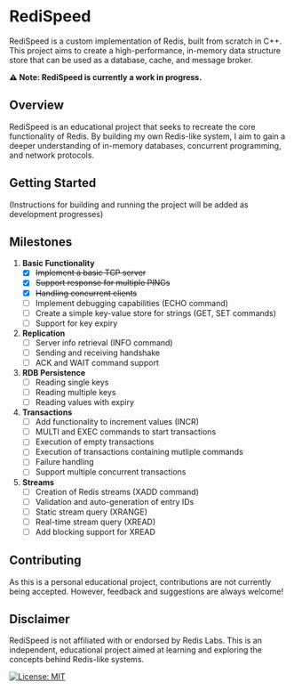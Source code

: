 # RediSpeed

RediSpeed is a custom implementation of Redis, built from scratch in C++. This project aims to create a high-performance, in-memory data structure store that can be used as a database, cache, and message broker.

**⚠️ Note: RediSpeed is currently a work in progress.**

## Overview

RediSpeed is an educational project that seeks to recreate the core functionality of Redis. By building my own Redis-like system, I aim to gain a deeper understanding of in-memory databases, concurrent programming, and network protocols.

## Getting Started

(Instructions for building and running the project will be added as development progresses)

## Milestones

1. **Basic Functionality**
   - [x] ~~Implement a basic TCP server~~
   - [x] ~~Support response for multiple PINGs~~
   - [x] ~~Handling concurrent clients~~
   - [ ] Implement debugging capabilities (ECHO command)
   - [ ] Create a simple key-value store for strings (GET, SET commands)
   - [ ] Support for key expiry

2. **Replication**
   - [ ] Server info retrieval (INFO command)
   - [ ] Sending and receiving handshake
   - [ ] ACK and WAIT command support

3. **RDB Persistence**
   - [ ] Reading single keys
   - [ ] Reading multiple keys
   - [ ] Reading values with expiry

4. **Transactions**
   - [ ] Add functionality to increment values (INCR)
   - [ ] MULTI and EXEC commands to start transactions
   - [ ] Execution of empty transactions
   - [ ] Execution of transactions containing mutliple commands
   - [ ] Failure handling
   - [ ] Support multiple concurrent transactions

5. **Streams**
   - [ ] Creation of Redis streams (XADD command)
   - [ ] Validation and auto-generation of entry IDs
   - [ ] Static stream query (XRANGE)
   - [ ] Real-time stream query (XREAD)
   - [ ] Add blocking support for XREAD

## Contributing

As this is a personal educational project, contributions are not currently being accepted. However, feedback and suggestions are always welcome!


## Disclaimer

RediSpeed is not affiliated with or endorsed by Redis Labs. This is an independent, educational project aimed at learning and exploring the concepts behind Redis-like systems.

[![License: MIT](https://img.shields.io/badge/License-MIT-yellow.svg)](https://opensource.org/licenses/MIT)
